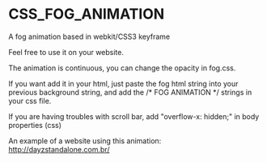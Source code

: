 # CSS_FOG_ANIMATION
A fog animation based in webkit/CSS3 keyframe

Feel free to use it on your website.

The animation is continuous, you can change the opacity in fog.css.

If you want add it in your html, just paste the fog html string into your previous background string, and add the /* FOG ANIMATION */ strings in your css file. 

If you are having troubles with scroll bar, add "overflow-x: hidden;" in body properties (css)

An example of a website using this animation: http://dayzstandalone.com.br/
